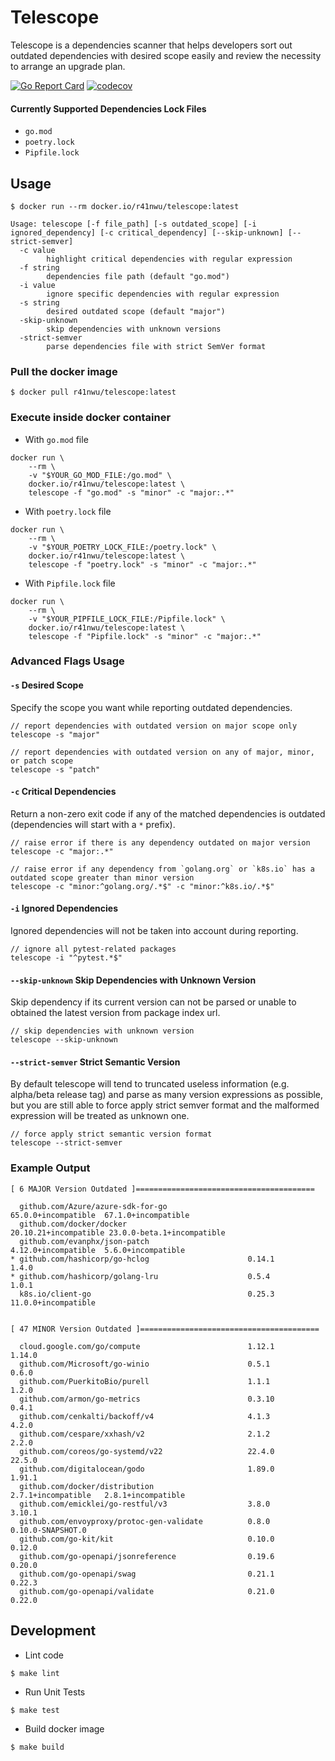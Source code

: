 # Telescope

Telescope is a dependencies scanner that helps developers sort out outdated dependencies with desired scope easily and review the necessity to arrange an upgrade plan.

[![Go Report Card](https://goreportcard.com/badge/github.com/rainrainwu/telescope)](https://goreportcard.com/report/github.com/rainrainwu/telescope)
[![codecov](https://codecov.io/gh/RainrainWu/telescope/branch/master/graph/badge.svg?token=4HWXOZEIsG)](https://codecov.io/gh/RainrainWu/telescope)

#### Currently Supported Dependencies Lock Files
- `go.mod`
- `poetry.lock`
- `Pipfile.lock`

## Usage
```
$ docker run --rm docker.io/r41nwu/telescope:latest

Usage: telescope [-f file_path] [-s outdated_scope] [-i ignored_dependency] [-c critical_dependency] [--skip-unknown] [--strict-semver]
  -c value
        highlight critical dependencies with regular expression
  -f string
        dependencies file path (default "go.mod")
  -i value
        ignore specific dependencies with regular expression
  -s string
        desired outdated scope (default "major")
  -skip-unknown
        skip dependencies with unknown versions
  -strict-semver
        parse dependencies file with strict SemVer format
```

### Pull the docker image
```
$ docker pull r41nwu/telescope:latest
```

### Execute inside docker container

- With `go.mod` file
```
docker run \
    --rm \
    -v "$YOUR_GO_MOD_FILE:/go.mod" \
    docker.io/r41nwu/telescope:latest \
    telescope -f "go.mod" -s "minor" -c "major:.*"
```

- With `poetry.lock` file
```
docker run \
    --rm \
    -v "$YOUR_POETRY_LOCK_FILE:/poetry.lock" \
    docker.io/r41nwu/telescope:latest \
    telescope -f "poetry.lock" -s "minor" -c "major:.*"
```

- With `Pipfile.lock` file
```
docker run \
    --rm \
    -v "$YOUR_PIPFILE_LOCK_FILE:/Pipfile.lock" \
    docker.io/r41nwu/telescope:latest \
    telescope -f "Pipfile.lock" -s "minor" -c "major:.*"
```

### Advanced Flags Usage

#### `-s` Desired Scope
Specify the scope you want while reporting outdated dependencies.
```
// report dependencies with outdated version on major scope only
telescope -s "major"

// report dependencies with outdated version on any of major, minor, or patch scope
telescope -s "patch"
```

#### `-c` Critical Dependencies
Return a non-zero exit code if any of the matched dependencies is outdated (dependencies will start with a `*` prefix).
```
// raise error if there is any dependency outdated on major version
telescope -c "major:.*"

// raise error if any dependency from `golang.org` or `k8s.io` has a outdated scope greater than minor version
telescope -c "minor:^golang.org/.*$" -c "minor:^k8s.io/.*$"
```

#### `-i` Ignored Dependencies
Ignored dependencies will not be taken into account during reporting.
```
// ignore all pytest-related packages
telescope -i "^pytest.*$"
```

#### `--skip-unknown` Skip Dependencies with Unknown Version
Skip dependency if its current version can not be parsed or unable to obtained the latest version from package index url.
```
// skip dependencies with unknown version
telescope --skip-unknown
```

#### `--strict-semver` Strict Semantic Version
By default telescope will tend to truncated useless information (e.g. alpha/beta release tag) and parse as many version expressions as possible, but you are still able to force apply strict semver format and the malformed expression will be treated as unknown one.
```
// force apply strict semantic version format
telescope --strict-semver
```

### Example Output
```
[ 6 MAJOR Version Outdated ]========================================

  github.com/Azure/azure-sdk-for-go                  65.0.0+incompatible  67.1.0+incompatible 
  github.com/docker/docker                           20.10.21+incompatible 23.0.0-beta.1+incompatible
  github.com/evanphx/json-patch                      4.12.0+incompatible  5.6.0+incompatible  
* github.com/hashicorp/go-hclog                      0.14.1               1.4.0               
* github.com/hashicorp/golang-lru                    0.5.4                1.0.1               
  k8s.io/client-go                                   0.25.3               11.0.0+incompatible 


[ 47 MINOR Version Outdated ]========================================

  cloud.google.com/go/compute                        1.12.1               1.14.0              
  github.com/Microsoft/go-winio                      0.5.1                0.6.0               
  github.com/PuerkitoBio/purell                      1.1.1                1.2.0               
  github.com/armon/go-metrics                        0.3.10               0.4.1               
  github.com/cenkalti/backoff/v4                     4.1.3                4.2.0               
  github.com/cespare/xxhash/v2                       2.1.2                2.2.0               
  github.com/coreos/go-systemd/v22                   22.4.0               22.5.0              
  github.com/digitalocean/godo                       1.89.0               1.91.1              
  github.com/docker/distribution                     2.7.1+incompatible   2.8.1+incompatible  
  github.com/emicklei/go-restful/v3                  3.8.0                3.10.1              
  github.com/envoyproxy/protoc-gen-validate          0.8.0                0.10.0-SNAPSHOT.0   
  github.com/go-kit/kit                              0.10.0               0.12.0              
  github.com/go-openapi/jsonreference                0.19.6               0.20.0              
  github.com/go-openapi/swag                         0.21.1               0.22.3              
  github.com/go-openapi/validate                     0.21.0               0.22.0
```

## Development
- Lint code
```
$ make lint
```

- Run Unit Tests
```
$ make test
```

- Build docker image
```
$ make build
```
